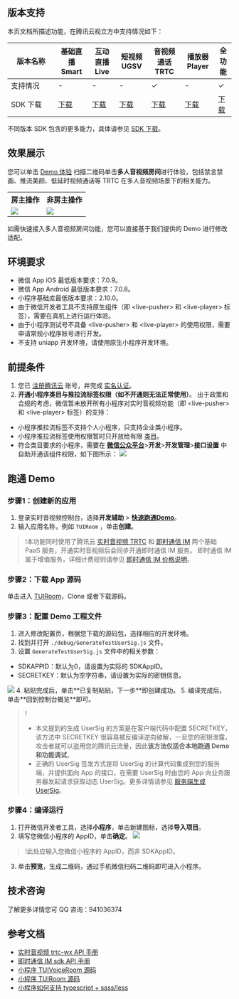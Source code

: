 ## 版本支持
本页文档所描述功能，在腾讯云视立方中支持情况如下：

| 版本名称 | 基础直播 Smart | 互动直播 Live | 短视频 UGSV | 音视频通话 TRTC | 播放器 Player | 全功能 |
| -------- | -------- | -------- | -------- | -------- | -------- | -------- |
| 支持情况 | -  | -  | -  | &#10003;  | -  | &#10003;  |
| SDK 下载 <div style="width: 90px"/> | [下载](https://vcube.cloud.tencent.com/home.html?sdk=basicLive) | [下载](https://vcube.cloud.tencent.com/home.html?sdk=interactivelive) | [下载](https://vcube.cloud.tencent.com/home.html?sdk=shortVideo) | [下载](https://vcube.cloud.tencent.com/home.html?sdk=video) | [下载](https://vcube.cloud.tencent.com/home.html?sdk=player) | [下载](https://vcube.cloud.tencent.com/home.html?sdk=allPart) |

不同版本 SDK 包含的更多能力，具体请参见 [SDK 下载](https://cloud.tencent.com/document/product/1449/56978)。



## 效果展示
您可以单击 [Demo 体验](https://cloud.tencent.com/document/product/647/17021) 扫描二维码单击**多人音视频房间**进行体验，包括禁言禁画、推流美颜、低延时视频通话等 TRTC 在多人音视频场景下的相关能力。
<table>
     <tr>
         <th>房主操作</th>  
         <th>非房主操作</th>  
     </tr>
<tr>
<td><img src="https://web.sdk.qcloud.com/trtc/miniapp/asset/TUIRoom/TUIRoom_creat.gif"/></td>
<td><img src="https://web.sdk.qcloud.com/trtc/miniapp/asset/TUIRoom/TUIRoom_join.gif"/></td>
</tr>
</table>

如需快速接入多人音视频房间功能，您可以直接基于我们提供的 Demo 进行修改适配。
## 环境要求
- 微信 App iOS 最低版本要求：7.0.9。
- 微信 App Android 最低版本要求：7.0.8。
- 小程序基础库最低版本要求：2.10.0。
- 由于微信开发者工具不支持原生组件（即 &lt;live-pusher&gt; 和 &lt;live-player&gt; 标签），需要在真机上进行运行体验。
- 由于小程序测试号不具备 &lt;live-pusher&gt; 和 &lt;live-player&gt; 的使用权限，需要申请常规小程序账号进行开发。
- 不支持 uniapp 开发环境，请使用原生小程序开发环境。
  [](id:DemoUI)
## 前提条件
1. 您已 [注册腾讯云](https://cloud.tencent.com/document/product/378/17985) 账号，并完成 [实名认证](https://cloud.tencent.com/document/product/378/3629)。
2. **开通小程序类目与推拉流标签权限（如不开通则无法正常使用）**。
   出于政策和合规的考虑，微信暂未放开所有小程序对实时音视频功能（即 &lt;live-pusher&gt; 和 &lt;live-player&gt; 标签）的支持：
- 小程序推拉流标签不支持个人小程序，只支持企业类小程序。
- 小程序推拉流标签使用权限暂时只开放给有限 [类目](https://developers.weixin.qq.com/miniprogram/dev/component/live-pusher.html)。
- 符合类目要求的小程序，需要在 **[微信公众平台](https://mp.weixin.qq.com)**>**开发**>**开发管理**>**接口设置** 中自助开通该组件权限，如下图所示：
  ![](https://main.qcloudimg.com/raw/dc6d3c9102bd81443cb27b9810c8e981.png)

[](id:ui)
## 跑通 Demo

[](id:ui.step1)
### 步骤1：创建新的应用
1. 登录实时音视频控制台，选择**开发辅助** > **[快速跑通Demo](https://console.cloud.tencent.com/trtc/quickstart)**。
2. 输入应用名称，例如 `TUIRoom` ，单击**创建**。

>!本功能同时使用了腾讯云 [实时音视频 TRTC](https://cloud.tencent.com/document/product/647/16788) 和 [即时通信 IM](https://cloud.tencent.com/document/product/269) 两个基础 PaaS 服务，开通实时音视频后会同步开通即时通信 IM 服务。 即时通信 IM 属于增值服务，详细计费规则请参见 [即时通信 IM 价格说明](https://cloud.tencent.com/document/product/269/11673)。


[](id:ui.step2)
### 步骤2：下载 App 源码
单击进入 [TUIRoom](https://github.com/tencentyun/TUIRoom/tree/main/MiniProgram)，Clone 或者下载源码。

[](id:ui.step3)
### 步骤3：配置 Demo 工程文件
1. 进入修改配置页，根据您下载的源码包，选择相应的开发环境。
2. 找到并打开 `./debug/GenerateTestUserSig.js` 文件。
3. 设置 `GenerateTestUserSig.js` 文件中的相关参数：
  <ul><li>SDKAPPID：默认为0，请设置为实际的 SDKAppID。</li>
  <li>SECRETKEY：默认为空字符串，请设置为实际的密钥信息。</li></ul> 
  <img src="https://main.qcloudimg.com/raw/575902219de19b4f2d4595673fa755d4.png">
4. 粘贴完成后，单击**已复制粘贴，下一步**即创建成功。
5. 编译完成后，单击**回到控制台概览**即可。

>!
>- 本文提到的生成 UserSig 的方案是在客户端代码中配置 SECRETKEY，该方法中 SECRETKEY 很容易被反编译逆向破解，一旦您的密钥泄露，攻击者就可以盗用您的腾讯云流量，因此**该方法仅适合本地跑通 Demo 和功能调试**。
>- 正确的 UserSig 签发方式是将 UserSig 的计算代码集成到您的服务端，并提供面向 App 的接口，在需要 UserSig 时由您的 App 向业务服务器发起请求获取动态 UserSig。更多详情请参见 [服务端生成 UserSig](https://cloud.tencent.com/document/product/647/17275#Server)。


[](id:ui.step4)

###  步骤4：编译运行
1. 打开微信开发者工具，选择**小程序**，单击新建图标，选择**导入项目**。
2. 填写您微信小程序的 AppID，单击**确定**。
   ![](https://qcloudimg.tencent-cloud.cn/raw/4dc00990a5a474a4bcd4d95ae1b52b5e.png)
>!此处应输入您微信小程序的 AppID，而非 SDKAppID。
3. 单击**预览**，生成二维码，通过手机微信扫码二维码即可进入小程序。

[](id:QQ)

## 技术咨询
了解更多详情您可 QQ 咨询：<dx-tag-link link="#QQ" tag="技术交流群">941036374</dx-tag-link>

## 参考文档
- [实时音视频 trtc-wx API 手册](https://cloud.tencent.com/document/product/647/17018)
- [即时通信 IM sdk API 手册](https://web.sdk.qcloud.com/im/doc/zh-cn//SDK.html#setGroupAttributes)
- [小程序 TUIVoiceRoom 源码](https://github.com/tencentyun/TUIVoiceRoom/tree/main/MiniProgram)
- [小程序 TUIRoom 源码](https://github.com/tencentyun/TUIRoom/tree/main/MiniProgram)
- [小程序如何支持 typescript + sass/less](https://developers.weixin.qq.com/miniprogram/dev/devtools/compilets.html)

